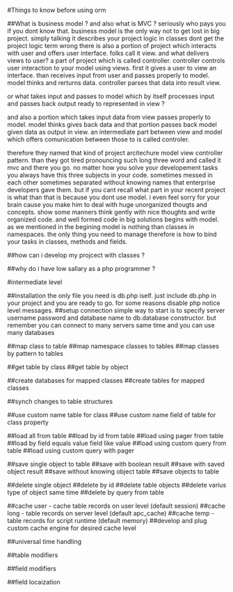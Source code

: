#Things to know before using orm

##What is business model ? and also what is MVC ?
  seriously who pays you if you dont know that. business model is the only way not to get lost in big project. simply talking it describes your project logic in classes dont get the project logic term wrong there is also a portion of project which interacts with user and offers user interface. folks call it view. and what delivers views to user? a part of project which is called controller. controller controls user interaction to your model using views. first it gives a user to view an interface. than receives input from user and passes properly to model. model thinks and rerturns data. controller parses that data into result view.

or what takes input and passes to model which by itself processes input and passes back output ready to represented in view ?

 and also a portion which takes input data from view passes properly to model. model thinks gives back data and that portion passes back model given data as output in view. an intermediate part between view and model which offers comunication between those to is called controler.

therefore they named that kind of project arcitechure model view controller pattern. than they got tired pronouncing such long three word and called it mvc and there you go. no matter how you solve your developement tasks you always have this three subjects in your code. sometimes messed in each other sometimes separated without knowing names that enterprise developers gave them. but if you cant recall what part in your recent project is what than that is because you dont use model. i even feel sorry for your brain cause you make him to deal with huge unorganized thougts and concepts. show some manners think gently with nice thoughts and write organized code. and well formed code in big solutions begins with model. as we mentioned in the begining model is nothing than classes in namespaces. the only thing you need to manage therefore is how to bind your tasks in classes, methods and fields.


##how can i develop my projcect with classes ?

##why do i have low sallary as a php programmer ?

#intermediate level

##installation
  the only file you need is db.php iself. just include db.php in your project and you are ready to go. for some reasons disable php notice level messages.
##setup connection
  simple way to start is to specify server username password and database name to db.database constructor. but remember you can connect to many servers same time and you can use many databases

##map class to table
##map namespace classes to tables
##map classes by pattern to tables

##get table by class
##get table by object

##create databases for mapped classes
##create tables for mapped classes

##synch changes to table structures

##use custom name table for class
##use custom name field of table for class property

##load all from table
##load by id from table
##load using pager from table
##load by field equals value field like value
##load using custom query from table
##load using custom query with pager

##save single object to table
##save with boolean result
##save with saved object result
##save without knowing object table
##save objects to table

##delete single object
##delete by id
##delete table objects
##delete varius type of object same time
##delete by query from table

##cache user - cache table records on user level (default session)
##cache long - table records on server level (default apc_cache)
##cache temp - table records for script runtime (default memory)
##develop and plug custom cache engine for desired cache level

##universal time handling

##table modifiers

##field modifiers

##field locaization